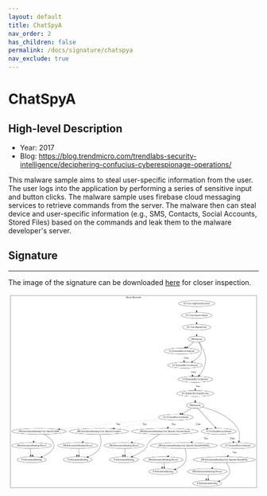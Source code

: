 ```yaml
---
layout: default
title: ChatSpyA
nav_order: 2
has_children: false
permalink: /docs/signature/chatspya
nav_exclude: true
---
```


# ChatSpyA

## High-level Description

* Year: 2017
* Blog: https://blog.trendmicro.com/trendlabs-security-intelligence/deciphering-confucius-cyberespionage-operations/

This malware sample aims to steal user-specific information from the user. The user logs into the application by performing a series of sensitive input and button clicks. The malware sample uses firebase cloud messaging services to retrieve commands from the server. The malware then can steal device and user-specific information (e.g., SMS, Contacts, Social Accounts, Stored Files) based on the commands and leak them to the malware developer's server.

## Signature
---

The image of the signature can be downloaded [here](../../img/signatures/ChatSpyA.png) for closer inspection.

![](../../img/signatures/ChatSpyA.png)
